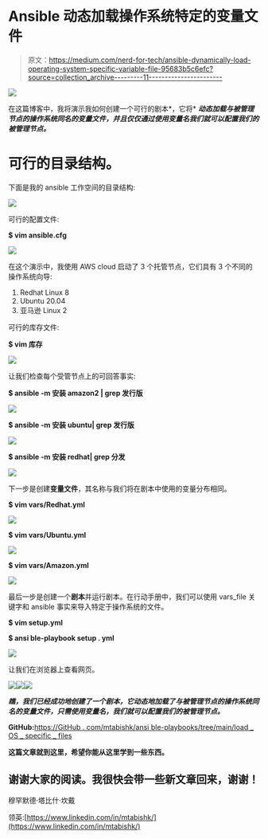 # Ansible 动态加载操作系统特定的变量文件

> 原文：<https://medium.com/nerd-for-tech/ansible-dynamically-load-operating-system-specific-variable-file-95683b5c6efc?source=collection_archive---------11----------------------->

![](img/dc59e66f43fe1f3eb2e26bc1c4d17023.png)

在这篇博客中，我将演示我如何创建一个可行的剧本*，它将* ***动态加载与被管理节点的操作系统同名的变量文件，并且仅仅通过使用变量名我们就可以配置我们的被管理节点。***

# 可行的目录结构。

下面是我的 ansible 工作空间的目录结构:

![](img/1782792ab0acf95004039ebac78a50f1.png)

可行的配置文件:

**$ vim ansible.cfg**

![](img/0e94282a48ae4b637aad31583ebc1f68.png)

在这个演示中，我使用 AWS cloud 启动了 3 个托管节点，它们具有 3 个不同的操作系统向导:

1.  Redhat Linux 8
2.  Ubuntu 20.04
3.  亚马逊 Linux 2

可行的库存文件:

**$ vim 库存**

![](img/4b41e082d2f12621f6126402be7058de.png)

让我们检查每个受管节点上的可回答事实:

**$ ansible -m 安装 amazon2 | grep 发行版**

![](img/fc6e23e51695a84e4720de318f8fdb66.png)

**$ ansible -m 安装 ubuntu| grep 发行版**

![](img/f0bb08cd88e2efdfaa27cc3f7a4fb1df.png)

**$ ansible -m 安装 redhat| grep 分发**

![](img/97cdea5910bfb20d2268ae041b213cad.png)

下一步是创建**变量文件**，其名称与我们将在剧本中使用的变量分布相同。

**$ vim vars/Redhat.yml**

![](img/d05a60dbb6602ce0b707c867c616c957.png)

**$ vim vars/Ubuntu.yml**

![](img/aef9f3f073232ccb044a283024f915cb.png)

**$ vim vars/Amazon.yml**

![](img/d05a60dbb6602ce0b707c867c616c957.png)

最后一步是创建一个**剧本**并运行剧本。在行动手册中，我们可以使用 vars_file 关键字和 ansible 事实来导入特定于操作系统的文件。

**$ vim setup.yml**

**$ ansi ble-playbook setup . yml**

![](img/0448a437e7311865705f3b0f44834aee.png)

让我们在浏览器上查看网页。

![](img/f30bb4d4d5f2b46ab577a33763f2daef.png)![](img/43c6ccf842972aef7611e9d731c82ef1.png)![](img/53e11067306cd3b26c54b27b602d1f0b.png)

***瞧，我们已经成功地创建了一个剧本，它动态地加载了与被管理节点的操作系统同名的变量文件，只需使用变量名，我们就可以配置我们的被管理节点。***

**GitHub:**[https://GitHub . com/mtabishk/ansi ble-playbooks/tree/main/load _ OS _ specific _ files](https://github.com/mtabishk/ansible-playbooks/tree/main/load_os_specific_files)

**这篇文章就到这里，希望你能从这里学到一些东西。**

## 谢谢大家的阅读。我很快会带一些新文章回来，谢谢！

穆罕默德·塔比什·坎戴

领英:[https://www.linkedin.com/in/mtabishk/](https://www.linkedin.com/in/mtabishk/)